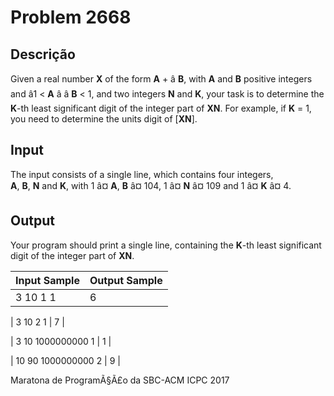 # Problem 2668

Descrição
----------

Given a real number **X** of the form **A** + â **B**, with **A** and **B** positive integers and â1 < **A** â â **B** < 1, and two integers **N** and **K**, your task is to determine the **K**-th least significant digit of the integer part of **XN**. For example, if **K** = 1, you need to determine the units digit of [**XN**].

Input
-----

The input consists of a single line, which contains four integers, **A**, **B**, **N** and **K**, with 1 â¤ **A**, **B** â¤ 104, 1 â¤ **N** â¤ 109 and 1 â¤ **K** â¤ 4.

Output
------

Your program should print a single line, containing the **K**-th least significant digit of the integer part of **XN**.


| Input Sample | Output Sample |
| --- | --- |
| 3 10 1 1 | 6 |

| 3 10 2 1 | 7 |

| 3 10 1000000000 1 | 1 |

| 10 90 1000000000 2 | 9 |

Maratona de ProgramÃ§Ã£o da SBC-ACM ICPC 2017

